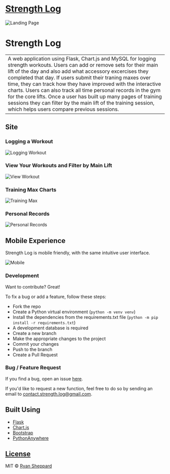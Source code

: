 # [Strength Log](https://www.strengthlog.app/)
![Landing Page](https://github.com/Rshep3087/strength_log/blob/master/strength_log/static/assets/landing_page.png)
# Strength Log


<table>
<tr>
<td>
  A web application using Flask, Chart.js and MySQL for logging strength workouts. Users can add or remove sets for their main lift of the day and also add what accessory excercises they completed that day. If users submit their traning maxes over time, they can track how they have improved with the interactive charts. Users can also track all time personal records in the gym for the core lifts.
  Once a user has built up many pages of training sessions they can filter by the main lift of the training session, which helps users compare previous sessions.
</td>
</tr>
</table>


## Site

### Logging a Workout
![Logging Workout](https://github.com/Rshep3087/strength_log/blob/master/strength_log/static/assets/logging.gif)

### View Your Workouts and Filter by Main Lift
![View Workout](https://github.com/Rshep3087/strength_log/blob/master/strength_log/static/assets/view_workouts.gif)

### Training Max Charts
![Training Max](https://github.com/Rshep3087/strength_log/blob/master/strength_log/static/assets/training_max.gif)

### Personal Records 
![Personal Records](https://github.com/Rshep3087/strength_log/blob/master/strength_log/static/assets/prs.png)


## Mobile Experience
Strength Log is mobile friendly, with the same intuitive user interface.

![Mobile](https://github.com/Rshep3087/strength_log/blob/master/strength_log/static/assets/mobile.png)

### Development
Want to contribute? Great!

To fix a bug or add a feature, follow these steps:

- Fork the repo
- Create a Python virtual environment (`python -m venv venv`)
- Install the dependencies from the requirements.txt file (`python -m pip install -r requirements.txt`)
- A development database is required
- Create a new branch
- Make the appropriate changes to the project
- Commit your changes
- Push to the branch
- Create a Pull Request 

### Bug / Feature Request

If you find a bug, open an issue [here](https://github.com/Rshep3087/strength_log/issues).

If you'd like to request a new function, feel free to do so by sending an email to contact.strength.log@gmail.com.

## Built Using

- [Flask](https://flask.palletsprojects.com/en/1.1.x/)
- [Chart.js](https://www.chartjs.org/)
- [Bootstrap](http://getbootstrap.com/)
- [PythonAnywhere](pythonanywhere.com/)


## [License](https://github.com/Rshep3087/strength_log/blob/master/LICENSE)

MIT © [Ryan Sheppard](https://github.com/Rshep3087)
